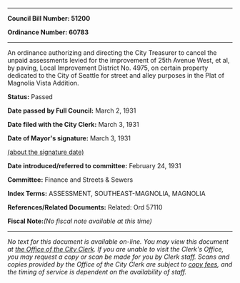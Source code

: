 

********

**Council Bill Number: 51200**
   
**Ordinance Number: 60783**
********

 An ordinance authorizing and directing the City Treasurer to cancel the unpaid assessments levied for the improvement of 25th Avenue West, et al, by paving, Local Improvement District No. 4975, on certain property dedicated to the City of Seattle for street and alley purposes in the Plat of Magnolia Vista Addition.

**Status:** Passed
   
**Date passed by Full Council:** March 2, 1931
   
**Date filed with the City Clerk:** March 3, 1931
   
**Date of Mayor's signature:** March 3, 1931
   
[(about the signature date)](/~public/approvaldate.htm)
   
   
   
**Date introduced/referred to committee:** February 24, 1931
   
**Committee:** Finance and Streets & Sewers
   
   
**Index Terms:** ASSESSMENT, SOUTHEAST-MAGNOLIA, MAGNOLIA

**References/Related Documents:** Related: Ord 57110

**Fiscal Note:**_(No fiscal note available at this time)_
********

_No text for this document is available on-line. You may view this document at [the Office of the City Clerk](http://www.seattle.gov/leg/clerk/contactUs.htm). If you are unable to visit the Clerk's Office, you may request a copy or scan be made for you by Clerk staff. Scans and copies provided by the Office of the City Clerk are subject to [copy fees](http://clerk.seattle.gov/~public/clerkfees.htm), and the timing of service is dependent on the availability of staff._

